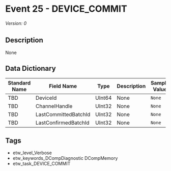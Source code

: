 # Event 25 - DEVICE_COMMIT
###### Version: 0

## Description
None

## Data Dictionary
|Standard Name|Field Name|Type|Description|Sample Value|
|---|---|---|---|---|
|TBD|DeviceId|UInt64|None|`None`|
|TBD|ChannelHandle|UInt32|None|`None`|
|TBD|LastCommittedBatchId|UInt32|None|`None`|
|TBD|LastConfirmedBatchId|UInt32|None|`None`|

## Tags
* etw_level_Verbose
* etw_keywords_DCompDiagnostic DCompMemory
* etw_task_DEVICE_COMMIT